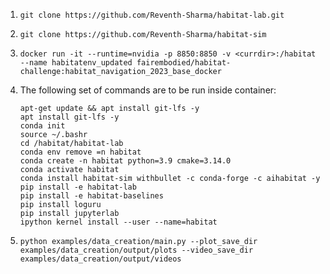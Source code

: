 1) `git clone https://github.com/Reventh-Sharma/habitat-lab.git`
2) `git clone https://github.com/Reventh-Sharma/habitat-sim`
3) `docker run -it --runtime=nvidia -p 8850:8850 -v <currdir>:/habitat --name habitatenv_updated fairembodied/habitat-challenge:habitat_navigation_2023_base_docker`
4) The following set of commands are to be run inside container:

    `apt-get update && apt install git-lfs -y`\
    `apt install git-lfs -y`\
    `conda init`\
    `source ~/.bashr`\
    `cd /habitat/habitat-lab`\
    `conda env remove =n habitat`\
    `conda create -n habitat python=3.9 cmake=3.14.0`\
    `conda activate habitat`\
    `conda install habitat-sim withbullet -c conda-forge -c aihabitat -y`\
    `pip install -e habitat-lab`\
    `pip install -e habitat-baselines`\
    `pip install loguru`\
    `pip install jupyterlab`\
    `ipython kernel install --user --name=habitat`
5) `python examples/data_creation/main.py --plot_save_dir examples/data_creation/output/plots --video_save_dir examples/data_creation/output/videos`

